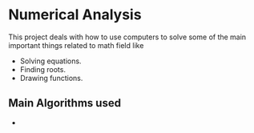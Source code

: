 # Numerical Analysis 
This project deals with how to use computers to solve some of the main important things related to math field like
- Solving equations.
- Finding roots.
- Drawing functions.
## Main Algorithms used
- 
